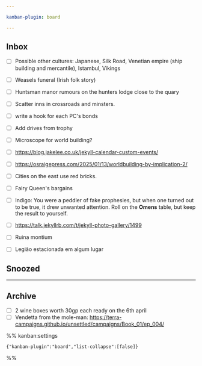 ```yaml
---

kanban-plugin: board

---
```


## Inbox

- [ ] Possible other cultures: Japanese, Silk Road, Venetian empire (ship building and mercantile), Istambul, Vikings
- [ ] Weasels funeral (Irish folk story)
- [ ] Huntsman manor rumours on the hunters lodge close to the quary
- [ ] Scatter inns in crossroads and minsters.
- [ ] write a hook for each PC's bonds
- [ ] Add drives from trophy
- [ ] Microscope for world building?
- [ ] https://blog.jakelee.co.uk/jekyll-calendar-custom-events/
- [ ] https://osraigepress.com/2025/01/13/worldbuilding-by-implication-2/
- [ ] Cities on the east use red bricks.
- [ ] Fairy Queen's bargains
- [ ] Indigo: You were a peddler of fake prophesies, but when one turned out to be true, it drew unwanted attention. Roll on the **Omens** table, but keep the result to yourself.
- [ ] https://talk.jekyllrb.com/t/jekyll-photo-gallery/1499
- [ ] Ruina montium
- [ ] Legião estacionada em algum lugar


## Snoozed



***

## Archive

- [ ] 2 wine boxes worth 30gp each ready on the 6th april
- [ ] Vendetta from the mole-man: https://terra-campaigns.github.io/unsettled/campaigns/Book_01/ep_004/

%% kanban:settings
```
{"kanban-plugin":"board","list-collapse":[false]}
```
%%